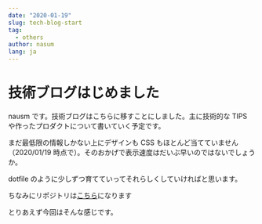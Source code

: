 ```yaml
---
date: "2020-01-19"
slug: tech-blog-start
tag:
  - others
author: nasum
lang: ja
---
```


# 技術ブログはじめました

nausm です。技術ブログはこちらに移すことにしました。主に技術的な TIPS や作ったプロダクトについて書いていく予定です。

まだ最低限の情報しかない上にデザインも CSS もほとんど当てていません（2020/01/19 時点で）。そのおかげで表示速度はだいぶ早いのではないでしょうか。

dotfile のように少しずつ育てていってそれらしくしていければと思います。

ちなみにリポジトリは[こちら](https://github.com/nasum/blog)になります

とりあえず今回はそんな感じです。

